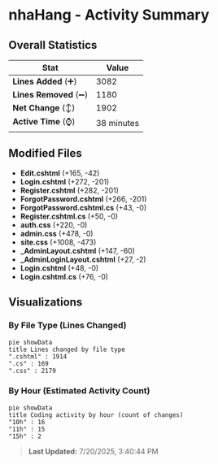 # nhaHang - Activity Summary 

## Overall Statistics

| Stat                   | Value                                                             |
| ---------------------- | ----------------------------------------------------------------- |
| **Lines Added** (➕)   | 3082                                          |
| **Lines Removed** (➖) | 1180                                        |
| **Net Change** (↕)    | 1902                |
| **Active Time** (⌚)   | 38 minutes |


## Modified Files
- **Edit.cshtml** (+165, -42)
- **Login.cshtml** (+272, -201)
- **Register.cshtml** (+282, -201)
- **ForgotPassword.cshtml** (+266, -201)
- **ForgotPassword.cshtml.cs** (+43, -0)
- **Register.cshtml.cs** (+50, -0)
- **auth.css** (+220, -0)
- **admin.css** (+478, -0)
- **site.css** (+1008, -473)
- **_AdminLayout.cshtml** (+147, -60)
- **_AdminLoginLayout.cshtml** (+27, -2)
- **Login.cshtml** (+48, -0)
- **Login.cshtml.cs** (+76, -0)

## Visualizations

### By File Type (Lines Changed)

```mermaid
pie showData
title Lines changed by file type
".cshtml" : 1914
".cs" : 169
".css" : 2179
```

### By Hour (Estimated Activity Count)

```mermaid
pie showData
title Coding activity by hour (count of changes)
"10h" : 16
"11h" : 15
"15h" : 2
```


> **Last Updated:** 7/20/2025, 3:40:44 PM